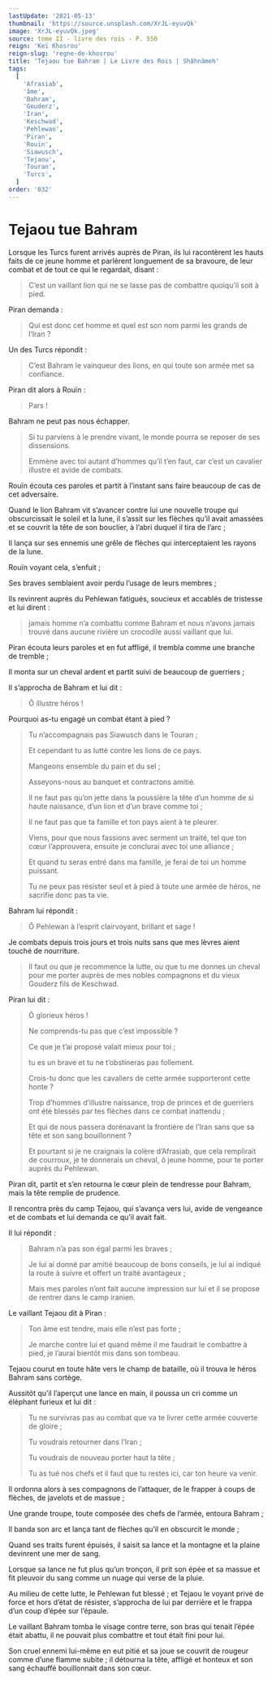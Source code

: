 ```yaml
---
lastUpdate: '2021-05-13'
thumbnail: 'https://source.unsplash.com/XrJL-eyuvQk'
image: 'XrJL-eyuvQk.jpeg'
source: tome II - livre des rois - P. 550
reign: 'Keï Khosrou'
reign-slug: 'regne-de-khosrou'
title: 'Tejaou tue Bahram | Le Livre des Rois | Shâhnâmeh'
tags:
  [
    'Afrasiab',
    'âme',
    'Bahram',
    'Gouderz',
    'Iran',
    'Keschwad',
    'Pehlewan',
    'Piran',
    'Rouïn',
    'Siawusch',
    'Tejaou',
    'Touran',
    'Turcs',
  ]
order: '032'
---
```


# Tejaou tue Bahram

Lorsque les Turcs furent arrivés auprès de Piran, ils lui racontèrent les hauts faits de ce jeune homme et parlèrent longuement de sa bravoure, de leur combat et de tout ce qui le regardait, disant :

> C’est un vaillant lion qui ne se lasse pas de combattre quoiqu’il soit à pied.

Piran demanda :

> Qui est donc cet homme et quel est son nom parmi les grands de l’Iran ?

Un des Turcs répondit :

> C’est Bahram le vainqueur des lions, en qui toute son armée met sa confiance.

Piran dit alors à Rouïn :

> Pars !

Bahram ne peut pas nous échapper.
>
> Si tu parviens à le prendre vivant, le monde pourra se reposer de ses dissensions.
>
> Emmène avec toi autant d’hommes qu’il t’en faut, car c’est un cavalier illustre et avide de combats.

Rouïn écouta ces paroles et partit à l’instant sans faire beaucoup de cas de cet adversaire.

Quand le lion Bahram vit s’avancer contre lui une nouvelle troupe qui obscurcissait le soleil et la lune, il s’assit sur les flèches qu’il avait amassées et se couvrit la tête de son bouclier, à l’abri duquel il tira de l’arc ;

Il lança sur ses ennemis une grêle de flèches qui interceptaient les rayons de la lune.

Rouïn voyant cela, s’enfuit ;

Ses braves semblaient avoir perdu l’usage de leurs membres ;

Ils revinrent auprès du Pehlewan fatigués, soucieux et accablés de tristesse et lui dirent :

> jamais homme n’a combattu comme Bahram et nous n’avons jamais trouvé dans aucune rivière un crocodile aussi vaillant que lui.

Piran écouta leurs paroles et en fut affligé, il trembla comme une branche de tremble ;

Il monta sur un cheval ardent et partit suivi de beaucoup de guerriers ;

Il s’approcha de Bahram et lui dit :

> Ô illustre héros !

Pourquoi as-tu engagé un combat étant à pied ?
>
> Tu n’accompagnais pas Siawusch dans le Touran ;
>
> Et cependant tu as lutté contre les lions de ce pays.
>
> Mangeons ensemble du pain et du sel ;
>
> Asseyons-nous au banquet et contractons amitié.
>
> Il ne faut pas qu’on jette dans la poussière la tête d’un homme de si haute naissance, d’un lion et d’un brave comme toi ;
>
> Il ne faut pas que ta famille et ton pays aient à te pleurer.
>
> Viens, pour que nous fassions avec serment un traité, tel que ton cœur l’approuvera, ensuite je conclurai avec toi une alliance ;
>
> Et quand tu seras entré dans ma famille, je ferai de toi un homme puissant.
>
> Tu ne peux pas résister seul et à pied à toute une armée de héros, ne sacrifie donc pas ta vie.

Bahram lui répondit :

> Ô Pehlewan à l’esprit clairvoyant, brillant et sage !

Je combats depuis trois jours et trois nuits sans que mes lèvres aient touché de nourriture.
>
> Il faut ou que je recommence la lutte, ou que tu me donnes un cheval pour me porter auprès de mes nobles compagnons et du vieux Gouderz fils de Keschwad.

Piran lui dit :

> Ô glorieux héros !
>
> Ne comprends-tu pas que c’est impossible ?
>
> Ce que je t’ai proposé valait mieux pour toi ;
>
> tu es un brave et tu ne t’obstineras pas follement.
>
> Crois-tu donc que les cavaliers de cette armée supporteront cette honte ?
>
> Trop d’hommes d’illustre naissance, trop de princes et de guerriers ont été blessés par tes flèches dans ce combat inattendu ;
>
> Et qui de nous passera dorénavant la frontière de l’Iran sans que sa tête et son sang bouillonnent ?
>
> Et pourtant si je ne craignais la colère d’Afrasiab, que cela remplirait de courroux, je te donnerais un cheval, ô jeune homme, pour te porter auprès du Pehlewan.

Piran dit, partit et s’en retourna le cœur plein de tendresse pour Bahram, mais la tête remplie de prudence.

Il rencontra près du camp Tejaou, qui s’avança vers lui, avide de vengeance et de combats et lui demanda ce qu’il avait fait.

Il lui répondit :

> Bahram n’a pas son égal parmi les braves ;
>
> Je lui ai donné par amitié beaucoup de bons conseils, je lui ai indiqué la route à suivre et offert un traité avantageux ;
>
> Mais mes paroles n’ont fait aucune impression sur lui et il se propose de rentrer dans le camp iranien.

Le vaillant Tejaou dit à Piran :

> Ton âme est tendre, mais elle n’est pas forte ;
>
> Je marche contre lui et quand même il me faudrait le combattre à pied, je l’aurai bientôt mis dans son tombeau.

Tejaou courut en toute hâte vers le champ de bataille, où il trouva le héros Bahram sans cortège.

Aussitôt qu’il l’aperçut une lance en main, il poussa un cri comme un éléphant furieux et lui dit :

> Tu ne survivras pas au combat que va te livrer cette armée couverte de gloire ;
>
> Tu voudrais retourner dans l’Iran ;
>
> Tu voudrais de nouveau porter haut la tête ;
>
> Tu as tué nos chefs et il faut que tu restes ici, car ton heure va venir.

Il ordonna alors à ses compagnons de l’attaquer, de le frapper à coups de flèches, de javelots et de massue ;

Une grande troupe, toute composée des chefs de l’armée, entoura Bahram ;

Il banda son arc et lança tant de flèches qu’il en obscurcit le monde ;

Quand ses traits furent épuisés, il saisit sa lance et la montagne et la plaine devinrent une mer de sang.

Lorsque sa lance ne fut plus qu’un tronçon, il prit son épée et sa massue et fit pleuvoir du sang comme un nuage qui verse de la pluie.

Au milieu de cette lutte, le Pehlewan fut blessé ; et Tejaou le voyant privé de force et hors d’état de résister, s’approcha de lui par derrière et le frappa d’un coup d’épée sur l’épaule.

Le vaillant Bahram tomba le visage contre terre, son bras qui tenait l’épée était abattu, il ne pouvait plus combattre et tout était fini pour lui.

Son cruel ennemi lui-même en eut pitié et sa joue se couvrit de rougeur comme d’une flamme subite ; il détourna la tête, affligé et honteux et son sang échauffé bouillonnait dans son cœur.
